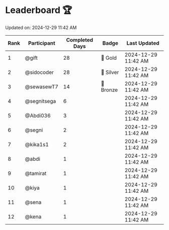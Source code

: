 # Leaderboard 🏆

Updated on: 2024-12-29 11:42 AM

| Rank | Participant       | Completed Days | Badge      | Last Updated         |
|------|-------------------|----------------|------------|----------------------|
| 1    | @gift             | 28             | 🏅 Gold     | 2024-12-29 11:42 AM |
| 2    | @sidocoder        | 28             | 🥈 Silver   | 2024-12-29 11:42 AM |
| 3    | @sewasewT7        | 14             | 🥉 Bronze   | 2024-12-29 11:42 AM |
| 4    | @segnitsega       | 6              |            | 2024-12-29 11:42 AM |
| 5    | @Abdi036          | 3              |            | 2024-12-29 11:42 AM |
| 6    | @segni            | 2              |            | 2024-12-29 11:42 AM |
| 7    | @kika1s1          | 2              |            | 2024-12-29 11:42 AM |
| 8    | @abdi             | 1              |            | 2024-12-29 11:42 AM |
| 9    | @tamirat          | 1              |            | 2024-12-29 11:42 AM |
| 10   | @kiya             | 1              |            | 2024-12-29 11:42 AM |
| 11   | @sena             | 1              |            | 2024-12-29 11:42 AM |
| 12   | @kena             | 1              |            | 2024-12-29 11:42 AM |
